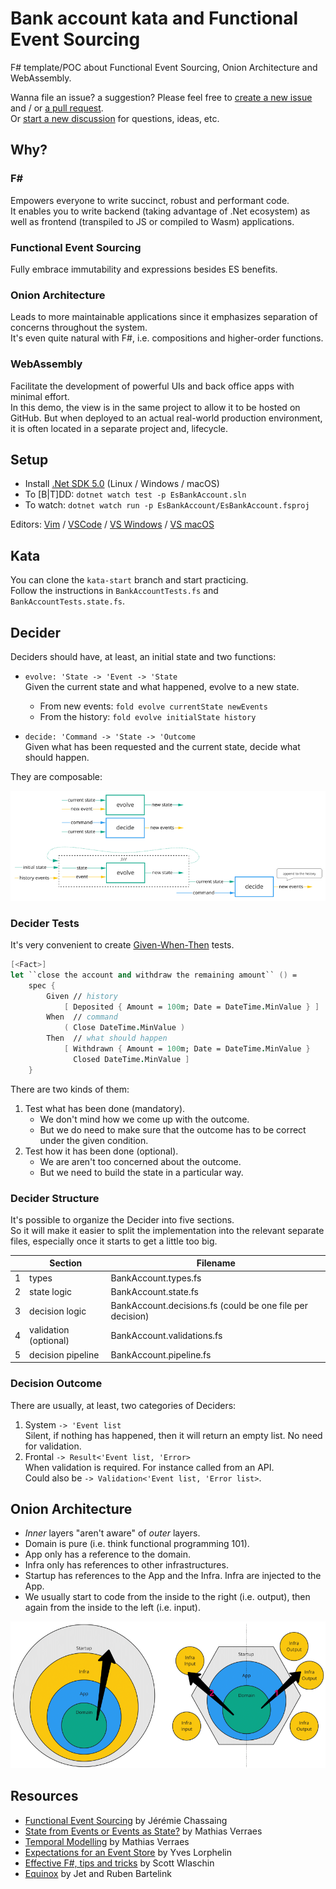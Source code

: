 # Bank account kata and Functional Event Sourcing

F# template/POC about Functional Event Sourcing, Onion Architecture and WebAssembly.

Wanna file an issue? a suggestion? Please feel free to [create a new issue](https://github.com/akhansari/EsBankAccount/issues/new) and / or [a pull request](https://github.com/akhansari/EsBankAccount/compare).\
Or [start a new discussion](https://github.com/akhansari/EsBankAccount/discussions/new) for questions, ideas, etc.

## Why?

### F#
Empowers everyone to write succinct, robust and performant code.\
It enables you to write backend (taking advantage of .Net ecosystem) as well as frontend (transpiled to JS or compiled to Wasm) applications.

### Functional Event Sourcing
Fully embrace immutability and expressions besides ES benefits.

### Onion Architecture
Leads to more maintainable applications since it emphasizes separation of concerns throughout the system.\
It's even quite natural with F#, i.e. compositions and higher-order functions.

### WebAssembly
Facilitate the development of powerful UIs and back office apps with minimal effort.\
In this demo, the view is in the same project to allow it to be hosted on GitHub. But when deployed to an actual real-world production environment, it is often located in a separate project and, lifecycle.

## Setup

- Install [.Net SDK 5.0](https://dotnet.microsoft.com/download/dotnet/5.0) (Linux / Windows / macOS)
- To [B|T]DD: `dotnet watch test -p EsBankAccount.sln`
- To watch: `dotnet watch run -p EsBankAccount/EsBankAccount.fsproj`

Editors: [Vim](https://github.com/ionide/Ionide-vim) / [VSCode](https://marketplace.visualstudio.com/items?itemName=Ionide.Ionide-fsharp) / [VS Windows](https://visualstudio.microsoft.com/vs/community/) / [VS macOS](https://visualstudio.microsoft.com/vs/mac/)

## Kata

You can clone the `kata-start` branch and start practicing.\
Follow the instructions in `BankAccountTests.fs` and `BankAccountTests.state.fs`.

## Decider

Deciders should have, at least, an initial state and two functions:

- `evolve: 'State -> 'Event -> 'State`\
  Given the current state and what happened, evolve to a new state.

  - From new events: `fold evolve currentState newEvents`
  - From the history: `fold evolve initialState history`

- `decide: 'Command -> 'State -> 'Outcome`\
  Given what has been requested and the current state, decide what should happen.

They are composable:

<img src="assets/decider.png" alt="decider" />

### Decider Tests

It's very convenient to create [Given-When-Then](EsBankAccount.Tests/Domain/BankAccountTests.fs) tests.

```fsharp
[<Fact>]
let ``close the account and withdraw the remaining amount`` () =
    spec {
        Given // history
            [ Deposited { Amount = 100m; Date = DateTime.MinValue } ]
        When  // command
            ( Close DateTime.MinValue )
        Then  // what should happen
            [ Withdrawn { Amount = 100m; Date = DateTime.MinValue }
              Closed DateTime.MinValue ]
    }
```

There are two kinds of them:
1. Test what has been done (mandatory).
   - We don't mind how we come up with the outcome. 
   - But we do need to make sure that the outcome has to be correct under the given condition.
2. Test how it has been done (optional).
   - We are aren't too concerned about the outcome. 
   - But we need to build the state in a particular way.

### Decider Structure

It's possible to organize the Decider into five sections.\
So it will make it easier to split the implementation into the relevant separate files, especially once it starts to get a little too big.

|   | Section               | Filename
|---|-----------------------|----------
| 1 | types                 | BankAccount.types.fs
| 2 | state logic           | BankAccount.state.fs
| 3 | decision logic        | BankAccount.decisions.fs (could be one file per decision)
| 4 | validation (optional) | BankAccount.validations.fs
| 5 | decision pipeline     | BankAccount.pipeline.fs

### Decision Outcome

There are usually, at least, two categories of Deciders:
1. System `-> 'Event list`\
   Silent, if nothing has happened, then it will return an empty list. No need for validation.
2. Frontal `-> Result<'Event list, 'Error>`\
   When validation is required. For instance called from an API.\
   Could also be `-> Validation<'Event list, 'Error list>`.

## Onion Architecture

- _Inner_ layers "aren't aware" of _outer_ layers.
- Domain is pure (i.e. think functional programming 101).
- App only has a reference to the domain.
- Infra only has references to other infrastructures.
- Startup has references to the App and the Infra. Infra are injected to the App.
- We usually start to code from the inside to the right (i.e. output), then again from the inside to the left (i.e. input).

<img src="assets/onion.png" alt="onion architecture" />

## Resources

- [Functional Event Sourcing](https://thinkbeforecoding.com/category/Event-Sourcing) by Jérémie Chassaing
- [State from Events or Events as State?](https://verraes.net/2019/08/eventsourcing-state-from-events-vs-events-as-state/) by Mathias Verraes
- [Temporal Modelling](https://verraes.net/2019/06/talk-temporal-modelling/) by Mathias Verraes
- [Expectations for an Event Store](https://github.com/ylorph/RandomThoughts/blob/master/2019.08.09_expectations_for_an_event_store.md) by Yves Lorphelin
- [Effective F#, tips and tricks](https://gist.github.com/swlaschin/31d5a0a2c4478e82e3ed60d653c0206b) by Scott Wlaschin
- [Equinox](https://github.com/jet/equinox) by Jet and Ruben Bartelink
